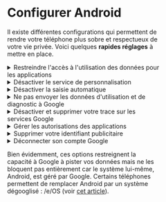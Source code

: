 <div class="content">

# Configurer Android

Il existe différentes configurations qui permettent de rendre votre téléphone plus sobre et respectueux de votre vie privée. Voici quelques **rapides réglages** à mettre en place.

<!-- --------------------------------------------- -->
<details>
<summary>
Restreindre l'accès à l'utilisation des données pour les applications
</summary>

Certaines applications peuvent avoir l'autorisation de "surveiller quelles autres applications vous utilisez et à quelle fréquence, identifier votre opérateur, vos paramètres de langues et d'autres données d'utilisation". Cette option d'espionnage peut être désactiver en allant dans les **Paramètres** et en suivant ce chemin :

> **> Applications**

> **> Cliquez sur &#8285 en haut à droite**

> **> Accès spécial**

> **> Données d'utilisation**

> **> Sélectionnez les applications une par une et désactivez "Autorisation suivi utilisation"**

</details>

<!-- --------------------------------------------- -->
<details>
<summary>
Désactiver le service de personnalisation
</summary>

Android propose un service de personnalisation du contenu suivant votre utilisation, un autre moyen de pister vos données. Pour le désactiver, allez dans les **Paramètres** et suivez ce chemin :

> **> Confidentialité**

> **> Service de personnalisation**, désactivez l'option. Cette option peut ne pas avoir été activée par défaut, dans ce cas laissez la désactivée.

</details>

<!-- --------------------------------------------- -->
<details>
<summary>
    Désactiver la saisie automatique
</summary>

La saisie automatique permet à Google de savoir ce que vous tapez sur votre clavier à tout moment (même en navigation privée). Pour désactiver cette fonctionnalité allez dans les **Paramètres** et suivez ce chemin :

> **> Langue et saisie**

> **> Clavier à l’écran**

> **> Désactivez Saisie automatique/intelligente** parfois aussi appelée _Texte intuitif_

</details>
<!-- --------------------------------------------- -->
<details>
<summary>
    Ne pas envoyer les données d'utilisation et de diagnostic à Google
</summary>

Ce sont des informations de votre utilisation envoyées à Google en arrière-plan. Désactiver l'envoie de ces données permet de lutter contre l'accaparement de vos données par Google. Cela permet aussi d'économiser de la batterie et des données mobiles. Pour cela allez dans les **Paramètres** et en suivez ce chemin :

> **> Confidentialité**

> **> Envoie des données de diagnostic**, désactivez l'option

</details>
<!-- --------------------------------------------- -->
<details>
<summary>
    Désactiver et supprimer votre trace sur les services Google
</summary>

Google enregistre votre activité comme votre localisation. Cela lui permet de garder en mémoire toutes vos positions et différentes activités pour les analyser afin de vous proposer du contenu davantage ciblé dont des publicités. Vous pouvez supprimer ce traçage et le désactiver en allant dans les **Paramètres** et en suivant ce chemin :

> **> Google**

> **> Gérer votre compte Google**

> **> Données et confidentialités** (le troisième onglet)

> **> Désactiver les paramètres de l'historique :**

- De l'**Activité sur le Web et les applications**
- De l'**Historique des positions**
- De l'**Historique Youtube**

> Toujours dans l'onglet "Données et confidentialités" **> Paramètres des annonces**

- Désactivez **Personnalisation des annonces**

Dans cet onglet "Données et confidentialités", il peut y avoir d'autres options de Google activées. Si vous voyez des options qui pourraient faire fuiter vos données personnelles, désactivez-les.

</details>

<!-- --------------------------------------------- -->
<details>
<summary>
    Gérer les autorisations des applications
</summary>

De nombreuses applications accèdent à certaines fonctionnalités et données de votre smartphone dont elles n'ont pas besoin pour fonctionner. Par exemple Facebook peut avoir accès à votre microphone même en arrière-plan (quand vous ne l'utilisez pas directement). Vous pouvez restreindre l'accès des applications en allant dans les **Paramètres** et en suivant ce chemin :

> **> Applications**

> **> Gestionnaire d'autorisations**

> **> Sélectionnez le paramètre que vous souhaitez restreindre** (Localisation, Appareil Photo, Microphone, ...)

> Vous verrez la liste des applications qui ont pour ce paramètre :

- toujours accès
- seulement pendant l'utilisation
- non autorisés

> **> Cliquez sur les applications dont vous souhaitez restreindre l'accès**

Essayez au maximum de **refuser l'accès** et si ce n'est pas possible donnez l'autorisation **seulement si l'application est en cours d'utilisation**.
Par exemple, je refuse que mon navigateur de recherche est accès à ma position (il n'en a pas besoin) mais j'accepte que mon application de navigation est accès à ma localisation seulement si l'application est en cours d'utilisation.

Si l'application a réellement besoin de ce paramètre pour fonctionner, elle vous demandera l'autorisation à votre prochaine utilisation.

</details>
<!-- --------------------------------------------- -->
<details>
<summary>
    Supprimer votre identifiant publicitaire
</summary>

Votre téléphone possède un identifiant publicitaire Google, un numéro unique pour votre appareil. Grâce à ce numéro, les sociétés peuvent vous pister et créer un profil très facilement sur vos usages.

Vous pouvez désactiver cet identifiant.

- Premièrement vous devez mettre à jour les _Google Play Services_ (si ce n'est pas déjà fait). Allez dans le Play Store et suivez ce chemin :

> **> Cliquez sur votre profil en haut à droite**

> **> Gérer les applications et l'appareil**

> **> Mises à jour disponibles**

> **> Google Play Services** (s'il n'est pas dans la liste des applications à mettre à jour, c'est qu'il est déjà à jour)

> **> Mettre à jour**

- Allez ensuite dans les **Paramètres** de votre smartphone et suivez ce chemin :

> **> Google**

> **> Annonces**

> **> Supprimer l'identifiant publicitaire** puis confirmer une nouvelle fois la suppression

Cela n'empêche pas le pistage mais rend le profilage plus compliqué. Si vous souhaitez un exemple illustré, voici une [vidéo explicative](https://mastodon.social/@datarequestsorg/108834246398108839) (en anglais).

</details>

<!-- --------------------------------------------- -->
<details>
<summary>
    Déconnecter son compte Google
</summary>

Google va enregistrer de nombreuses informations liées à votre compte Google. Si vous le pouvez, déconnectez votre compte de votre smartphone. Pour cela **assurez-vous d'avoir les magasins d'applications F-Droid et Aurora Store** ([alternatives au Play Store](../gafalt)) pour pouvoir installer toutes les applications Android sans compte Google. Vous pouvez ensuite déconnecter votre compte en allant dans **Paramètres** et suivez ce chemin :

> **> Comptes et sauvegardes**

> **> Comptes**

> **> Sélectionnez votre compte Google**

> **> Supprimer le compte**

</details>

Bien évidemment, ces options restreignent la capacité à Google à pister vos données mais ne les bloquent pas entièrement car le système lui-même, Android, est géré par Google. Certains téléphones permettent de remplacer Android par un système dégooglisé : /e/OS (voir [cet article](./eos)).

</div>

<style>
    .block{
        display:flex;
    }

    img{
        margin : 10px;
    }
    h1,h2,h3{
        margin-right: auto;
    }

    .content{ 
        width: 70%;
    }


  @media (max-width: 775px) {
    .block{
        flex-direction : column;
    }
    .content{
        width: 90%;
    }
  }
</style>
